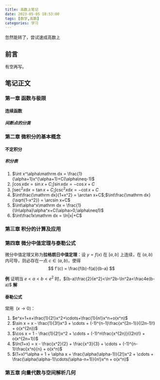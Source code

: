 ```yaml
---
title: 高数上笔记
date: 2023-05-05 18:53:00
tags: [数学,高数]
categories: 学习
---
```


忽然能转了，尝试速成高数上
<!--more-->

## 前言

有空再写。

## 笔记正文

### 第一章 函数与极限

#### 连续函数

##### 间断点的分类

### 第二章 微积分的基本概念

#### 不定积分

##### 积分表

1. $\int x^\alpha\mathrm dx = \frac{1}{\alpha+1}x^{\alpha+1}+C(\alpha\neq-1)$
2. $\int\cos x\mathrm dx = \sin x+C$;$\int\sin x\mathrm dx = -\cos x+C$
3. $\int\sec^2x\mathrm dx = \tan x+C$;$\int\csc^2x\mathrm dx = -\cot x+C$
4. $\int\frac{\mathrm dx}{1+x^2} = \arctan x+C$;$\int\frac{\mathrm dx}{\sqrt{1-x^2}} = \arcsin x+C$
5. $\int\alpha^x\mathrm dx = \frac{1}{\ln\alpha}\alpha^x+C(\alpha>0,\alpha\neq1)$
6. $\int\frac1x\mathrm dx = \ln|x|+C$

### 第三章 积分的计算及应用

### 第四章 微分中值定理与泰勒公式

微分中值定理又称为**拉格朗日中值定理**：设 $y=f(x)$ 在 $[a,b]$ 上连续，在 $(a,b)$ 内可导，则必存在一点 $c\in(a,b)$，使得
$$
f'(c) = \frac{f(b)-f(a)}{b-a}
$$

**例** 证明当 $e < a < b < e^2$ 时，$(b-a)\frac{2}{e^2}<\ln^2b-\ln^2a<\frac4e(b-a)$
**解**

#### 泰勒公式

常用 $\ (x\rightarrow0)$：

1. $e^x=1+x+\frac{1}{2!}x^2+\cdots+\frac{1}{n!}x^n+o(x^n)$
2. $\sin x = x - \frac{1}{3!}x^3 + \cdots + (-1)^{n-1}\frac{x^{2n-1}}{(2n-1)!} + o(x^{2n})$
3. $\cos x = 1 - \frac{1}{2!}x^2 + \cdots + (-1)^n\frac{x^{2n}}{(2n)!} + o(x^{2n+1})$
4. $\ln(1+x) = x - \frac{x^2}{2} + \frac{x^3}{3} + \cdots + (-1)^{n-1}\frac{x^n}{n} + o(x^n)$
5. $(1+x)^\alpha = 1 + \alpha x + \frac{\alpha(\alpha-1)}{2!}x^2 + \cdots + \frac{\alpha(\alpha-1)\cdots(\alpha-n+1)}{n!}x^n + o(x^n)$

### 第五章 向量代数与空间解析几何
